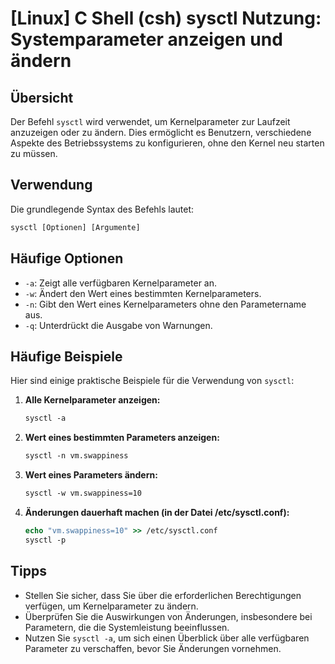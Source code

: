 # [Linux] C Shell (csh) sysctl Nutzung: Systemparameter anzeigen und ändern

## Übersicht
Der Befehl `sysctl` wird verwendet, um Kernelparameter zur Laufzeit anzuzeigen oder zu ändern. Dies ermöglicht es Benutzern, verschiedene Aspekte des Betriebssystems zu konfigurieren, ohne den Kernel neu starten zu müssen.

## Verwendung
Die grundlegende Syntax des Befehls lautet:

```csh
sysctl [Optionen] [Argumente]
```

## Häufige Optionen
- `-a`: Zeigt alle verfügbaren Kernelparameter an.
- `-w`: Ändert den Wert eines bestimmten Kernelparameters.
- `-n`: Gibt den Wert eines Kernelparameters ohne den Parametername aus.
- `-q`: Unterdrückt die Ausgabe von Warnungen.

## Häufige Beispiele
Hier sind einige praktische Beispiele für die Verwendung von `sysctl`:

1. **Alle Kernelparameter anzeigen:**
   ```csh
   sysctl -a
   ```

2. **Wert eines bestimmten Parameters anzeigen:**
   ```csh
   sysctl -n vm.swappiness
   ```

3. **Wert eines Parameters ändern:**
   ```csh
   sysctl -w vm.swappiness=10
   ```

4. **Änderungen dauerhaft machen (in der Datei /etc/sysctl.conf):**
   ```csh
   echo "vm.swappiness=10" >> /etc/sysctl.conf
   sysctl -p
   ```

## Tipps
- Stellen Sie sicher, dass Sie über die erforderlichen Berechtigungen verfügen, um Kernelparameter zu ändern.
- Überprüfen Sie die Auswirkungen von Änderungen, insbesondere bei Parametern, die die Systemleistung beeinflussen.
- Nutzen Sie `sysctl -a`, um sich einen Überblick über alle verfügbaren Parameter zu verschaffen, bevor Sie Änderungen vornehmen.